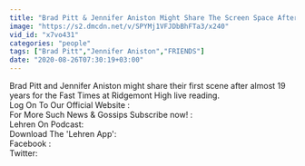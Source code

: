 ```yaml
---
title: "Brad Pitt & Jennifer Aniston Might Share The Screen Space After 19 Years Post FRIENDS"
image: "https://s2.dmcdn.net/v/SPYMj1VFJDbBhFTa3/x240"
vid_id: "x7vo431"
categories: "people"
tags: ["Brad Pitt","Jennifer Aniston","FRIENDS"]
date: "2020-08-26T07:30:19+03:00"
---
```

Brad Pitt and Jennifer Aniston might share their first scene after almost 19 years for the Fast Times at Ridgemont High live reading.   <br>Log On To Our Official Website :   <br>For More Such News &amp; Gossips Subscribe now! :   <br>Lehren On Podcast:   <br>Download The 'Lehren App':   <br>Facebook :   <br>Twitter: 
